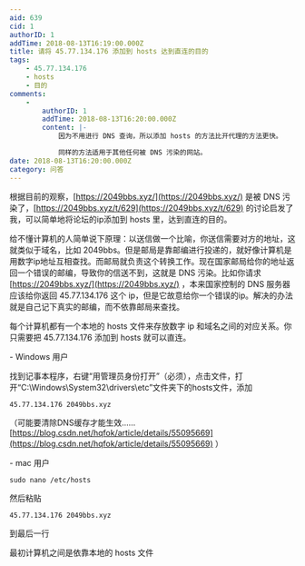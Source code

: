 ```yaml
---
aid: 639
cid: 1
authorID: 1
addTime: 2018-08-13T16:19:00.000Z
title: 请将 45.77.134.176 添加到 hosts 达到直连的目的
tags:
    - 45.77.134.176
    - hosts
    - 目的
comments:
    -
        authorID: 1
        addTime: 2018-08-13T16:20:00.000Z
        content: |-
            因为不用进行 DNS 查询，所以添加 hosts 的方法比开代理的方法更快。

            同样的方法适用于其他任何被 DNS 污染的网站。
date: 2018-08-13T16:20:00.000Z
category: 问答
---
```


根据目前的观察，[https://2049bbs.xyz/](https://2049bbs.xyz/) 是被 DNS 污染了，[https://2049bbs.xyz/t/629](https://2049bbs.xyz/t/629) 的讨论启发了我，可以简单地将论坛的ip添加到 hosts 里，达到直连的目的。

给不懂计算机的人简单说下原理：以送信做一个比喻，你送信需要对方的地址，这就类似于域名，比如 2049bbs。但是邮局是靠邮编进行投递的，就好像计算机是用数字ip地址互相查找。而邮局就负责这个转换工作。现在国家邮局给你的地址返回一个错误的邮编，导致你的信送不到，这就是 DNS 污染。比如你请求 [https://2049bbs.xyz/](https://2049bbs.xyz/) ，本来国家控制的 DNS 服务器应该给你返回 45.77.134.176 这个 ip，但是它故意给你一个错误的ip。解决的办法就是自己记下真实的邮编，而不依靠邮局来查找。

每个计算机都有一个本地的 hosts 文件来存放数字 ip 和域名之间的对应关系。你只需要把 45.77.134.176 添加到 hosts 就可以直连。

\- Windows 用户

找到记事本程序，右键“用管理员身份打开”（必须），点击文件，打开“C:\\Windows\\System32\\drivers\\etc”文件夹下的hosts文件，添加

    45.77.134.176 2049bbs.xyz

（可能要清除DNS缓存才能生效……[https://blog.csdn.net/hqfok/article/details/55095669](https://blog.csdn.net/hqfok/article/details/55095669) ）

\- mac 用户

    sudo nano /etc/hosts

然后粘贴

    45.77.134.176 2049bbs.xyz

到最后一行

最初计算机之间是依靠本地的 hosts 文件
